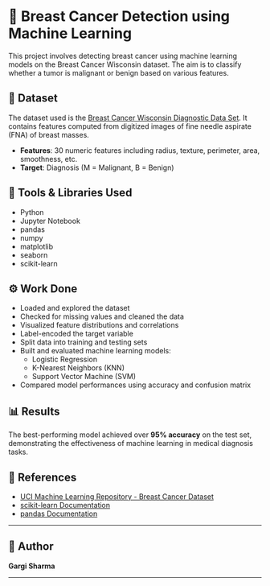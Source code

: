 # 🧬 Breast Cancer Detection using Machine Learning

This project involves detecting breast cancer using machine learning models on the Breast Cancer Wisconsin dataset. The aim is to classify whether a tumor is malignant or benign based on various features.

## 📁 Dataset

The dataset used is the [Breast Cancer Wisconsin Diagnostic Data Set](https://archive.ics.uci.edu/ml/datasets/Breast+Cancer+Wisconsin+(Diagnostic)). It contains features computed from digitized images of fine needle aspirate (FNA) of breast masses.

- **Features**: 30 numeric features including radius, texture, perimeter, area, smoothness, etc.
- **Target**: Diagnosis (M = Malignant, B = Benign)

## 🧰 Tools & Libraries Used

- Python  
- Jupyter Notebook  
- pandas  
- numpy  
- matplotlib  
- seaborn  
- scikit-learn

## ⚙️ Work Done

- Loaded and explored the dataset  
- Checked for missing values and cleaned the data  
- Visualized feature distributions and correlations  
- Label-encoded the target variable  
- Split data into training and testing sets  
- Built and evaluated machine learning models:
  - Logistic Regression  
  - K-Nearest Neighbors (KNN)  
  - Support Vector Machine (SVM)  
- Compared model performances using accuracy and confusion matrix

## 📊 Results

The best-performing model achieved over **95% accuracy** on the test set, demonstrating the effectiveness of machine learning in medical diagnosis tasks.

## 📎 References

- [UCI Machine Learning Repository - Breast Cancer Dataset](https://archive.ics.uci.edu/ml/datasets/Breast+Cancer+Wisconsin+(Diagnostic))
- [scikit-learn Documentation](https://scikit-learn.org/stable/)
- [pandas Documentation](https://pandas.pydata.org/docs/)

---

## 📝 Author

**Gargi Sharma**  

---

